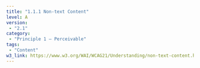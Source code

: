 ```yaml
---
title: "1.1.1 Non-text Content"
level: A
version: 
 - "2.1"
category: 
 - "Principle 1 – Perceivable"
tags: 
 - "Content"
w3_link: https://www.w3.org/WAI/WCAG21/Understanding/non-text-content.html
---
```


